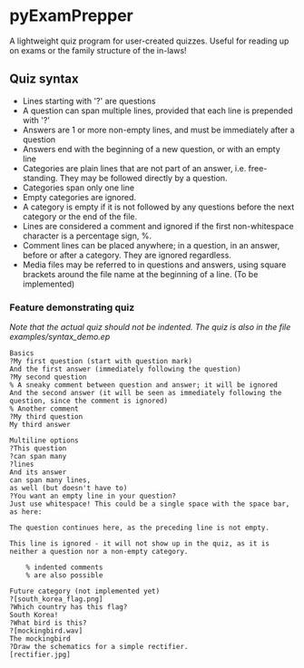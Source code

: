 # pyExamPrepper
A lightweight quiz program for user-created quizzes. Useful for reading up on exams or the family structure of the in-laws!

## Quiz syntax
- Lines starting with '?' are questions
- A question can span multiple lines, provided that each line is prepended with '?'
- Answers are 1 or more non-empty lines, and must be immediately after a question
- Answers end with the beginning of a new question, or with an empty line
- Categories are plain lines that are not part of an answer, i.e. free-standing. They may be followed directly by a question.
- Categories span only one line
- Empty categories are ignored.
- A category is empty if it is not followed by any questions before the next category or the end of the file.
- Lines are considered a comment and ignored if the first non-whitespace character is a percentage sign, %.
- Comment lines can be placed anywhere; in a question, in an answer, before or after a category. They are ignored regardless.
- Media files may be referred to in questions and answers, using square brackets around the file name at the beginning of a line. (To be implemented)

### Feature demonstrating quiz
*Note that the actual quiz should not be indented. The quiz is also in the file examples/syntax_demo.ep*

    Basics
    ?My first question (start with question mark)
    And the first answer (immediately following the question)
    ?My second question
    % A sneaky comment between question and answer; it will be ignored
    And the second answer (it will be seen as immediately following the question, since the comment is ignored)
    % Another comment
    ?My third question
    My third answer

    Multiline options
    ?This question
    ?can span many
    ?lines
    And its answer
    can span many lines,
    as well (but doesn't have to)
    ?You want an empty line in your question?
    Just use whitespace! This could be a single space with the space bar, as here:
     
    The question continues here, as the preceding line is not empty.

    This line is ignored - it will not show up in the quiz, as it is neither a question nor a non-empty category.

        % indented comments
        % are also possible

    Future category (not implemented yet)
    ?[south_korea_flag.png]
    ?Which country has this flag?
    South Korea!
    ?What bird is this?
    ?[mockingbird.wav]
    The mockingbird
    ?Draw the schematics for a simple rectifier.
    [rectifier.jpg]
